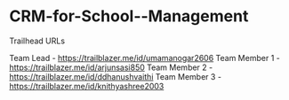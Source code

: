 # CRM-for-School--Management

Trailhead URLs

Team Lead - https://trailblazer.me/id/umamanogar2606
Team Member 1 - https://trailblazer.me/id/arjunsasi850
Team Member 2 - https://trailblazer.me/id/ddhanushvaithi
Team Member 3 - https://trailblazer.me/id/knithyashree2003
